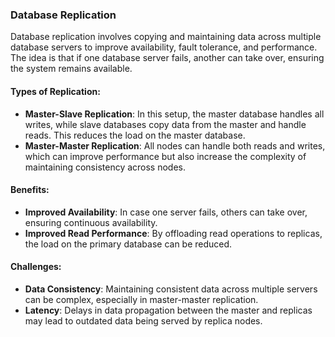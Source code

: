 ### **Database Replication**

Database replication involves copying and maintaining data across multiple database servers to improve availability, fault tolerance, and performance. The idea is that if one database server fails, another can take over, ensuring the system remains available.

#### Types of Replication:

- **Master-Slave Replication**: In this setup, the master database handles all writes, while slave databases copy data from the master and handle reads. This reduces the load on the master database.
- **Master-Master Replication**: All nodes can handle both reads and writes, which can improve performance but also increase the complexity of maintaining consistency across nodes.

#### Benefits:

- **Improved Availability**: In case one server fails, others can take over, ensuring continuous availability.
- **Improved Read Performance**: By offloading read operations to replicas, the load on the primary database can be reduced.

#### Challenges:

- **Data Consistency**: Maintaining consistent data across multiple servers can be complex, especially in master-master replication.
- **Latency**: Delays in data propagation between the master and replicas may lead to outdated data being served by replica nodes.